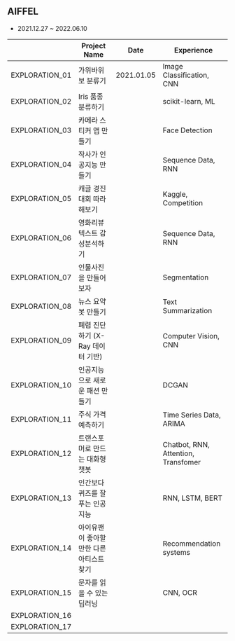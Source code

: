 ## AIFFEL
- 2021.12.27 ~ 2022.06.10


|                | Project Name                              | Date       | Experience                          |
| -------------- | ----------------------------------------- | ---------- | ----------------------------------- |
| EXPLORATION_01 | 가위바위보 분류기                         | 2021.01.05 | Image Classification, CNN           |
| EXPLORATION_02 | Iris 품종 분류하기                        |            | scikit-learn,  ML                   |
| EXPLORATION_03 | 카메라 스티커 앱 만들기                   |            | Face Detection                      |
| EXPLORATION_04 | 작사가 인공지능 만들기                    |            | Sequence Data, RNN                  |
| EXPLORATION_05 | 캐글 경진대회 따라해보기                  |            | Kaggle, Competition                 |
| EXPLORATION_06 | 영화리뷰 텍스트 감성분석하기              |            | Sequence Data, RNN                  |
| EXPLORATION_07 | 인물사진을 만들어 보자                    |            | Segmentation                        |
| EXPLORATION_08 | 뉴스 요약봇 만들기                        |            | Text Summarization                  |
| EXPLORATION_09 | 폐렴 진단하기 (X-Ray 데이터 기반)         |            | Computer Vision, CNN                |
| EXPLORATION_10 | 인공지능으로 새로운 패션 만들기           |            | DCGAN                               |
| EXPLORATION_11 | 주식 가격 예측하기                        |            | Time Series Data, ARIMA             |
| EXPLORATION_12 | 트랜스포머로 만드는 대화형 챗봇           |            | Chatbot, RNN, Attention, Transfomer |
| EXPLORATION_13 | 인간보다 퀴즈를 잘푸는 인공지능           |            | RNN, LSTM, BERT                     |
| EXPLORATION_14 | 아이유팬이 좋아할 만한 다른 아티스트 찾기 |            | Recommendation systems              |
| EXPLORATION_15 | 문자를 읽을 수 있는 딥러닝                |            | CNN, OCR                            |
| EXPLORATION_16 |                                           |            |                                     |
| EXPLORATION_17 |                                           |            |                                     |
